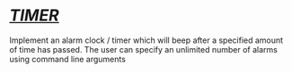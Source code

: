 <h1><i><b><u>
TIMER
</h1></i></u></b>
Implement an alarm clock / timer which will beep after a specified amount of time has passed. The user can specify an unlimited number of alarms using command line arguments